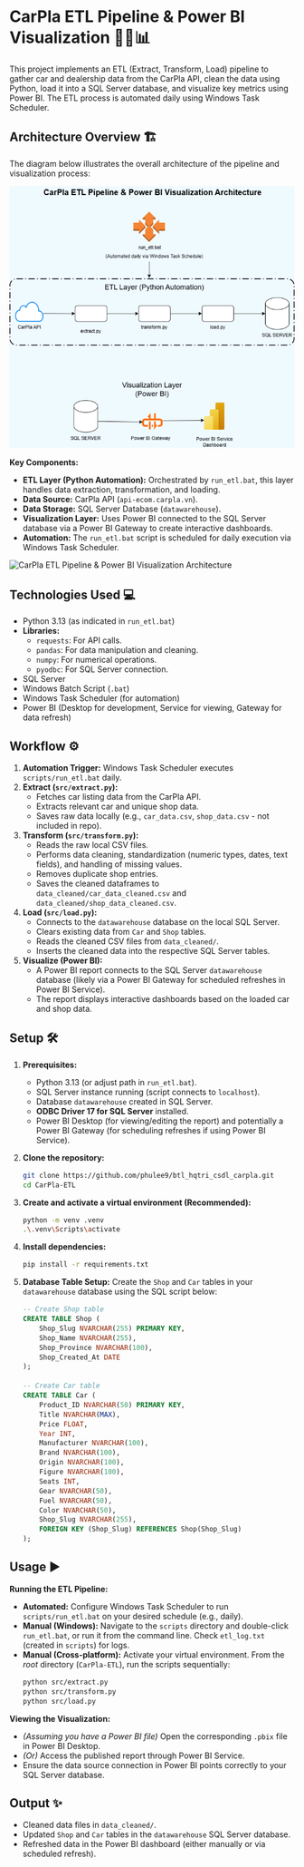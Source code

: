 # CarPla ETL Pipeline & Power BI Visualization 🚗💨📊

This project implements an ETL (Extract, Transform, Load) pipeline to gather car and dealership data from the CarPla API, clean the data using Python, load it into a SQL Server database, and visualize key metrics using Power BI. The ETL process is automated daily using Windows Task Scheduler.

## Architecture Overview 🏗️

The diagram below illustrates the overall architecture of the pipeline and visualization process:

![CarPla ETL Pipeline & Power BI Visualization Architecture](images/CarPla_ETL_Architecture.drawio.png)


**Key Components:**

* **ETL Layer (Python Automation):** Orchestrated by `run_etl.bat`, this layer handles data extraction, transformation, and loading.
* **Data Source:** CarPla API (`api-ecom.carpla.vn`).
* **Data Storage:** SQL Server Database (`datawarehouse`).
* **Visualization Layer:** Uses Power BI connected to the SQL Server database via a Power BI Gateway to create interactive dashboards.
* **Automation:** The `run_etl.bat` script is scheduled for daily execution via Windows Task Scheduler.

![CarPla ETL Pipeline & Power BI Visualization Architecture](CarPla_ETL_Architecture.drawio.png)
## Technologies Used 💻

* Python 3.13 (as indicated in `run_etl.bat`)
* **Libraries:**
    * `requests`: For API calls.
    * `pandas`: For data manipulation and cleaning.
    * `numpy`: For numerical operations.
    * `pyodbc`: For SQL Server connection.
* SQL Server
* Windows Batch Script (`.bat`)
* Windows Task Scheduler (for automation)
* Power BI (Desktop for development, Service for viewing, Gateway for data refresh)



## Workflow ⚙️

1.  **Automation Trigger:** Windows Task Scheduler executes `scripts/run_etl.bat` daily.
2.  **Extract (`src/extract.py`):**
    * Fetches car listing data from the CarPla API.
    * Extracts relevant car and unique shop data.
    * Saves raw data locally (e.g., `car_data.csv`, `shop_data.csv` - not included in repo).
3.  **Transform (`src/transform.py`):**
    * Reads the raw local CSV files.
    * Performs data cleaning, standardization (numeric types, dates, text fields), and handling of missing values.
    * Removes duplicate shop entries.
    * Saves the cleaned dataframes to `data_cleaned/car_data_cleaned.csv` and `data_cleaned/shop_data_cleaned.csv`.
4.  **Load (`src/load.py`):**
    * Connects to the `datawarehouse` database on the local SQL Server.
    * Clears existing data from `Car` and `Shop` tables.
    * Reads the cleaned CSV files from `data_cleaned/`.
    * Inserts the cleaned data into the respective SQL Server tables.
5.  **Visualize (Power BI):**
    * A Power BI report connects to the SQL Server `datawarehouse` database (likely via a Power BI Gateway for scheduled refreshes in Power BI Service).
    * The report displays interactive dashboards based on the loaded car and shop data.

## Setup 🛠️

1.  **Prerequisites:**
    * Python 3.13 (or adjust path in `run_etl.bat`).
    * SQL Server instance running (script connects to `localhost`).
    * Database `datawarehouse` created in SQL Server.
    * **ODBC Driver 17 for SQL Server** installed.
    * Power BI Desktop (for viewing/editing the report) and potentially a Power BI Gateway (for scheduling refreshes if using Power BI Service).
2.  **Clone the repository:**
    ```bash
    git clone https://github.com/phulee9/btl_hqtri_csdl_carpla.git
    cd CarPla-ETL
    ```
3.  **Create and activate a virtual environment (Recommended):**
    ```bash
    python -m venv .venv
    .\.venv\Scripts\activate
    ```
4.  **Install dependencies:**
    ```bash
    pip install -r requirements.txt
    ```
5.  **Database Table Setup:** Create the `Shop` and `Car` tables in your `datawarehouse` database using the SQL script below:

    ```sql
    -- Create Shop table
    CREATE TABLE Shop (
        Shop_Slug NVARCHAR(255) PRIMARY KEY,
        Shop_Name NVARCHAR(255),
        Shop_Province NVARCHAR(100),
        Shop_Created_At DATE
    );

    -- Create Car table
    CREATE TABLE Car (
        Product_ID NVARCHAR(50) PRIMARY KEY,
        Title NVARCHAR(MAX),
        Price FLOAT,
        Year INT,
        Manufacturer NVARCHAR(100),
        Brand NVARCHAR(100),
        Origin NVARCHAR(100),
        Figure NVARCHAR(100),
        Seats INT,
        Gear NVARCHAR(50),
        Fuel NVARCHAR(50),
        Color NVARCHAR(50),
        Shop_Slug NVARCHAR(255),
        FOREIGN KEY (Shop_Slug) REFERENCES Shop(Shop_Slug)
    );
    ```

## Usage ▶️

**Running the ETL Pipeline:**

* **Automated:** Configure Windows Task Scheduler to run `scripts/run_etl.bat` on your desired schedule (e.g., daily).
* **Manual (Windows):** Navigate to the `scripts` directory and double-click `run_etl.bat`, or run it from the command line. Check `etl_log.txt` (created in `scripts`) for logs.
* **Manual (Cross-platform):** Activate your virtual environment. From the *root* directory (`CarPla-ETL`), run the scripts sequentially:
    ```bash
    python src/extract.py
    python src/transform.py
    python src/load.py
    ```

**Viewing the Visualization:**

* *(Assuming you have a Power BI file)* Open the corresponding `.pbix` file in Power BI Desktop.
* *(Or)* Access the published report through Power BI Service.
* Ensure the data source connection in Power BI points correctly to your SQL Server database.

## Output ✨

* Cleaned data files in `data_cleaned/`.
* Updated `Shop` and `Car` tables in the `datawarehouse` SQL Server database.
* Refreshed data in the Power BI dashboard (either manually or via scheduled refresh).